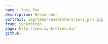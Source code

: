 ```yaml
---
name_: Yuxi Pan
description: Researcher
portrait: img/team/researchers/yuxi_pan.jpg
from: Synkrotron
page: http://www.synkrotron.ai/
github: 
---
```

